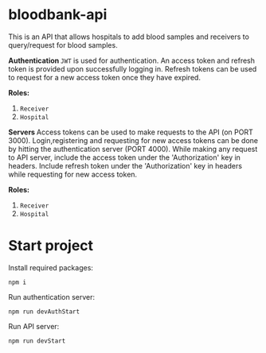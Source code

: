 # bloodbank-api
This is an API that allows hospitals to add blood samples and receivers to query/request for blood samples.

<strong> Authentication </strong> 
`JWT` is used for authentication. An access token and refresh token is provided upon successfully logging in. Refresh tokens can be used to request for a new access token once they have expired.

<strong> Roles: </strong>
1. `Receiver` 
2. `Hospital`

<strong> Servers </strong> 
Access tokens can be used to make requests to the API (on PORT 3000). Login,registering and requesting for new access tokens can be done by hitting the authentication server (PORT 4000). While making any request to API server, include the access token under the 'Authorization' key in headers. Include refresh token under the 'Authorization' key in headers while requesting for new access token.

<strong> Roles: </strong>
1. `Receiver` 
2. `Hospital`


# Start project
Install required packages:
```
npm i 
```
Run authentication server:
```
npm run devAuthStart 
```
Run API server:
```
npm run devStart
```
